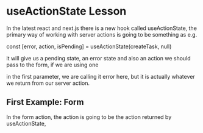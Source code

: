 # useActionState Lesson


In the latest react and next.js there is a new hook called useActionState, the primary way of working with server actions
is going to be something as e.g.

const [error, action, isPending] = useActionState(createTask, null)

it will give us a pending state, an error state and also an action we should pass to the form, if we are using one

in the first parameter, we are calling it error here, but it is actually whatever we return from our server action.

## First Example: Form

In the form action, the action is going to be the action returned by useActionState, 
